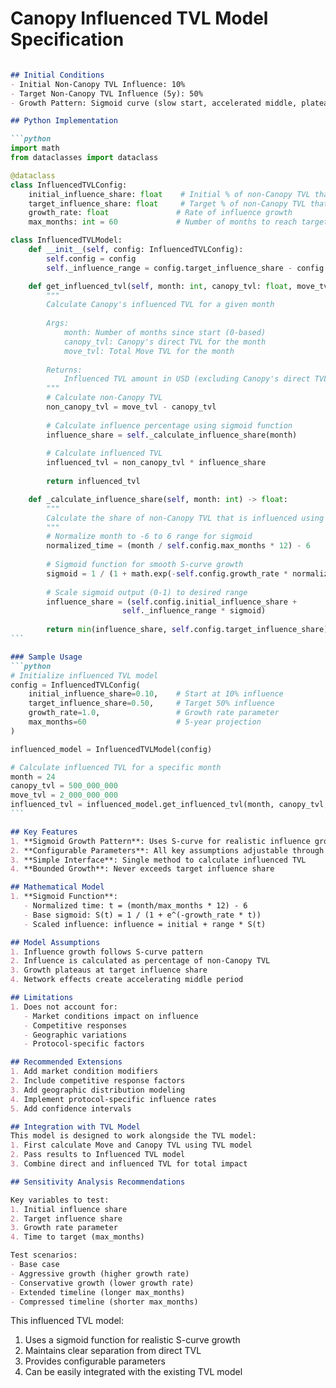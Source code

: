 # Canopy Influenced TVL Model Specification

`````markdown:Functions/InfluencedTVL.md

## Initial Conditions
- Initial Non-Canopy TVL Influence: 10%
- Target Non-Canopy TVL Influence (5y): 50%
- Growth Pattern: Sigmoid curve (slow start, accelerated middle, plateau)

## Python Implementation

```python
import math
from dataclasses import dataclass

@dataclass
class InfluencedTVLConfig:
    initial_influence_share: float    # Initial % of non-Canopy TVL that is influenced
    target_influence_share: float     # Target % of non-Canopy TVL that is influenced
    growth_rate: float               # Rate of influence growth
    max_months: int = 60             # Number of months to reach target (default 5 years)

class InfluencedTVLModel:
    def __init__(self, config: InfluencedTVLConfig):
        self.config = config
        self._influence_range = config.target_influence_share - config.initial_influence_share

    def get_influenced_tvl(self, month: int, canopy_tvl: float, move_tvl: float) -> float:
        """
        Calculate Canopy's influenced TVL for a given month
        
        Args:
            month: Number of months since start (0-based)
            canopy_tvl: Canopy's direct TVL for the month
            move_tvl: Total Move TVL for the month
            
        Returns:
            Influenced TVL amount in USD (excluding Canopy's direct TVL)
        """
        # Calculate non-Canopy TVL
        non_canopy_tvl = move_tvl - canopy_tvl
        
        # Calculate influence percentage using sigmoid function
        influence_share = self._calculate_influence_share(month)
        
        # Calculate influenced TVL
        influenced_tvl = non_canopy_tvl * influence_share
        
        return influenced_tvl

    def _calculate_influence_share(self, month: int) -> float:
        """
        Calculate the share of non-Canopy TVL that is influenced using sigmoid function
        """
        # Normalize month to -6 to 6 range for sigmoid
        normalized_time = (month / self.config.max_months * 12) - 6
        
        # Sigmoid function for smooth S-curve growth
        sigmoid = 1 / (1 + math.exp(-self.config.growth_rate * normalized_time))
        
        # Scale sigmoid output (0-1) to desired range
        influence_share = (self.config.initial_influence_share + 
                         self._influence_range * sigmoid)
        
        return min(influence_share, self.config.target_influence_share)
```

### Sample Usage
```python
# Initialize influenced TVL model
config = InfluencedTVLConfig(
    initial_influence_share=0.10,    # Start at 10% influence
    target_influence_share=0.50,     # Target 50% influence
    growth_rate=1.0,                 # Growth rate parameter
    max_months=60                    # 5-year projection
)

influenced_model = InfluencedTVLModel(config)

# Calculate influenced TVL for a specific month
month = 24
canopy_tvl = 500_000_000
move_tvl = 2_000_000_000
influenced_tvl = influenced_model.get_influenced_tvl(month, canopy_tvl, move_tvl)
```

## Key Features
1. **Sigmoid Growth Pattern**: Uses S-curve for realistic influence growth
2. **Configurable Parameters**: All key assumptions adjustable through config
3. **Simple Interface**: Single method to calculate influenced TVL
4. **Bounded Growth**: Never exceeds target influence share

## Mathematical Model
1. **Sigmoid Function**:
   - Normalized time: t = (month/max_months * 12) - 6
   - Base sigmoid: S(t) = 1 / (1 + e^(-growth_rate * t))
   - Scaled influence: influence = initial + range * S(t)

## Model Assumptions
1. Influence growth follows S-curve pattern
2. Influence is calculated as percentage of non-Canopy TVL
3. Growth plateaus at target influence share
4. Network effects create accelerating middle period

## Limitations
1. Does not account for:
   - Market conditions impact on influence
   - Competitive responses
   - Geographic variations
   - Protocol-specific factors

## Recommended Extensions
1. Add market condition modifiers
2. Include competitive response factors
3. Add geographic distribution modeling
4. Implement protocol-specific influence rates
5. Add confidence intervals

## Integration with TVL Model
This model is designed to work alongside the TVL model:
1. First calculate Move and Canopy TVL using TVL model
2. Pass results to Influenced TVL model
3. Combine direct and influenced TVL for total impact

## Sensitivity Analysis Recommendations

Key variables to test:
1. Initial influence share
2. Target influence share
3. Growth rate parameter
4. Time to target (max_months)

Test scenarios:
- Base case
- Aggressive growth (higher growth rate)
- Conservative growth (lower growth rate)
- Extended timeline (longer max_months)
- Compressed timeline (shorter max_months)
`````

This influenced TVL model:

1. Uses a sigmoid function for realistic S-curve growth
2. Maintains clear separation from direct TVL
3. Provides configurable parameters
4. Can be easily integrated with the existing TVL model

